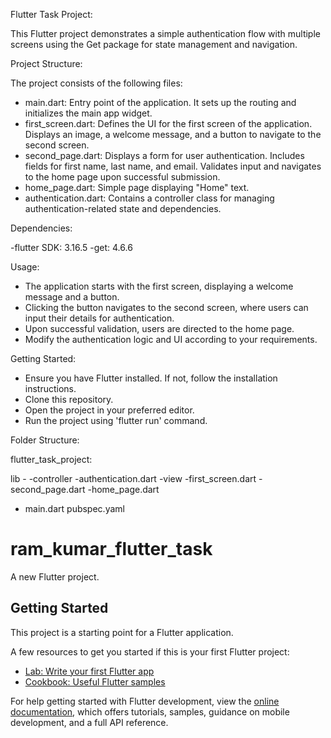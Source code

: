 Flutter Task Project:

  This Flutter project demonstrates a simple authentication flow with multiple screens using the Get package for state management and navigation.

Project Structure:

The project consists of the following files:

- main.dart: Entry point of the application. It sets up the routing and initializes the main app widget.
- first_screen.dart: Defines the UI for the first screen of the application. Displays an image, a welcome message, and a button to navigate to the second screen.
- second_page.dart: Displays a form for user authentication. Includes fields for first name, last name, and email. Validates input and navigates to the home page upon successful submission.
- home_page.dart: Simple page displaying "Home" text.
- authentication.dart: Contains a controller class for managing authentication-related state and dependencies.

Dependencies:

 -flutter SDK: 3.16.5
 -get: 4.6.6

Usage:

- The application starts with the first screen, displaying a welcome message and a button.
- Clicking the button navigates to the second screen, where users can input their details for authentication.
- Upon successful validation, users are directed to the home page.
- Modify the authentication logic and UI according to your requirements.
  
Getting Started:

- Ensure you have Flutter installed. If not, follow the installation instructions.
- Clone this repository.
- Open the project in your preferred editor.
- Run the project using 'flutter run' command.

Folder Structure:

flutter_task_project:

lib -
  -controller
    -authentication.dart
  -view
    -first_screen.dart
    -second_page.dart
    -home_page.dart
- main.dart
pubspec.yaml

# ram_kumar_flutter_task

A new Flutter project.

## Getting Started

This project is a starting point for a Flutter application.

A few resources to get you started if this is your first Flutter project:

- [Lab: Write your first Flutter app](https://docs.flutter.dev/get-started/codelab)
- [Cookbook: Useful Flutter samples](https://docs.flutter.dev/cookbook)

For help getting started with Flutter development, view the
[online documentation](https://docs.flutter.dev/), which offers tutorials,
samples, guidance on mobile development, and a full API reference.
